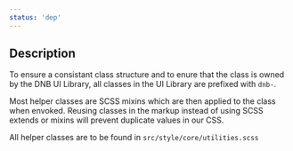 ```yaml
---
status: 'dep'
---
```


## Description

To ensure a consistant class structure and to enure that the class is owned by the DNB UI Library, all classes in the UI Library are prefixed with `dnb-`.

Most helper classes are SCSS mixins which are then applied to the class when envoked.
Reusing classes in the markup instead of using SCSS extends or mixins will prevent duplicate values in our CSS.

All helper classes are to be found in `src/style/core/utilities.scss`
